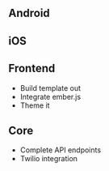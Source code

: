 ## Android

## iOS

## Frontend
* Build template out
* Integrate ember.js
* Theme it


## Core

* Complete API endpoints
* Twilio integration

